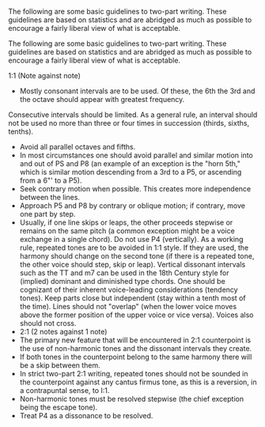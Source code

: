 The following are some basic guidelines to two-part writing. These guidelines are based on statistics and are abridged as much as possible to encourage a fairly liberal view of what is acceptable.

The following are some basic guidelines to two-part writing. These guidelines are based on statistics and are abridged as much as possible to encourage a fairly liberal view of what is acceptable.

1:1 (Note against note)

- Mostly consonant intervals are to be used. Of these, the 6th the 3rd and the octave should appear with greatest frequency.

Consecutive intervals should be limited. As a general rule, an interval should not be used no more than three or four times in succession (thirds, sixths, tenths).

- Avoid all parallel octaves and fifths.
- In most circumstances one should avoid parallel and similar motion into and out of PS and P8 (an example of an exception is the "horn 5th," which is similar motion descending from a 3rd to a P5, or ascending from a 6"' to a P5).
- Seek contrary motion when possible. This creates more independence between the lines.
- Approach P5 and P8 by contrary or oblique motion; if contrary, move one part by step.
- Usually, if one line skips or leaps, the other proceeds stepwise or remains on the same pitch (a common exception might be a voice exchange in a single chord). Do not use P4 (vertically). As a working rule, repeated tones are to be avoided in 1:1 style. If they are used, the harmony should change on the second tone (if there is a repeated tone, the other voice should step, skip or leap). Vertical dissonant intervals such as the TT and m7 can be used in the 18th Century style for (implied) dominant and diminished type chords. One should be cognizant of their inherent voice-leading considerations (tendency tones). Keep parts close but independent (stay within a tenth most of the time). Lines should not "overlap" (when the lower voice moves above the former position of the upper voice or vice versa). Voices also should not cross.
- 2:1 (2 notes against 1 note)
- The primary new feature that will be encountered in 2:1 counterpoint is the use of non-harmonic tones and the dissonant intervals they create.
- If both tones in the counterpoint belong to the same harmony there will be a skip between them.
- In strict two-part 2:1 writing, repeated tones should not be sounded in the counterpoint against any cantus firmus tone, as this is a reversion, in a contrapuntal sense, to I:1.
- Non-harmonic tones must be resolved stepwise (the chief exception being the escape tone).
- Treat P4 as a dissonance to be resolved.